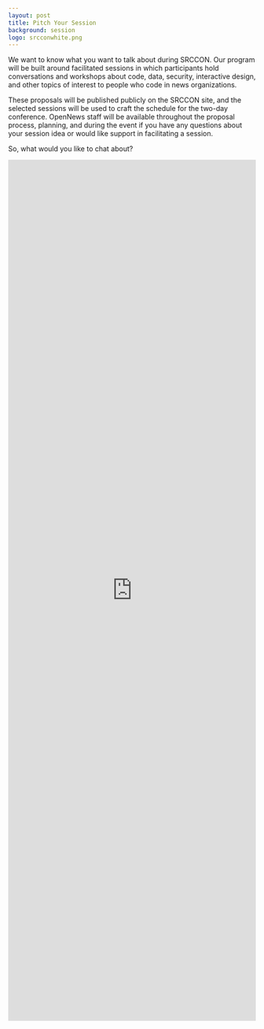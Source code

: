 ```yaml
---
layout: post
title: Pitch Your Session
background: session
logo: srcconwhite.png
---
```

<p class="bodybig">We want to know what you want to talk about during SRCCON. Our program will be built around facilitated sessions in which participants hold conversations and workshops about code, data, security, interactive design, and other topics of interest to people who code in news organizations.</p>

These proposals will be published publicly on the SRCCON site, and the selected sessions will be used to craft the schedule for the two-day conference. OpenNews staff will be available throughout the proposal process, planning, and during the event if you have any questions about your session idea or would like support in facilitating a session.

So, what would you like to chat about?

<iframe id="frame" width="100%" height="1750" src="http://screendoor.dobt.co/embedded/projects/226/responses/new" frameborder="0" marginheight="0" marginwidth="0"></iframe>
